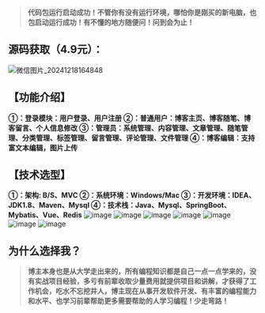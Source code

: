 > **代码包运行启动成功！不管你有没有运行环境，哪怕你是刚买的新电脑，也包启动运行成功！有不懂的地方随便问！问到会为止！**
## 源码获取（4.9元）：
![微信图片_20241218164848](https://github.com/user-attachments/assets/81d640c6-24c6-4ea3-aeef-56873374dd8a)

## 【功能介绍】
**①：登录模块：用户登录、用户注册
②：普通用户：博客主页、博客随笔、博客留言、个人信息修改
③：管理员：系统管理、内容管理、文章管理、随笔管理、分类管理、标签管理、留言管理、评论管理、文件管理
④：博客编辑：支持富文本编辑，图片上传**
## 【技术选型】
**①：架构: B/S、MVC
②：系统环境：Windows/Mac
③：开发环境：IDEA、JDK1.8、Maven、Mysql
④：技术栈：Java、Mysql、SpringBoot、Mybatis、Vue、Redis**
![image](https://github.com/user-attachments/assets/6aabc034-df9d-4cc6-97f7-8301232436cd)
![image](https://github.com/user-attachments/assets/5312400a-5cb7-4e2c-a01a-7fc239c44808)
![image](https://github.com/user-attachments/assets/3c5d5226-06da-4dc2-b065-713c00b95772)
![image](https://github.com/user-attachments/assets/782d6d03-4e85-4673-9e15-66b1557ffdd9)
![image](https://github.com/user-attachments/assets/f1aa894a-e9c1-4aa1-91cc-a796c5aac92c)
![image](https://github.com/user-attachments/assets/1e946581-a6e4-4b46-8a0a-9b51647a922f)
![image](https://github.com/user-attachments/assets/8e0533a5-5e53-455f-9e55-0e755bb51b75)


## 为什么选择我？

> **博主本身也是从大学走出来的，所有编程知识都是自己一点一点学来的，没有实战项目经验，多亏有前辈收取少量费用就提供项目和讲解，才获得了工作机会，吃水不忘挖井人，博主现在从事开发软件开发、有丰富的编程能力和水平、也学习前辈帮助更多需要帮助的人学习编程！少走弯路！**


